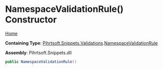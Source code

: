 # NamespaceValidationRule\(\) Constructor

[Home](../../../../../README.md#_top)

**Containing Type**: [Pihrtsoft.Snippets.Validations](../../README.md#_top)\.[NamespaceValidationRule](../README.md#_top)

**Assembly**: Pihrtsoft\.Snippets\.dll

```csharp
public NamespaceValidationRule()
```

